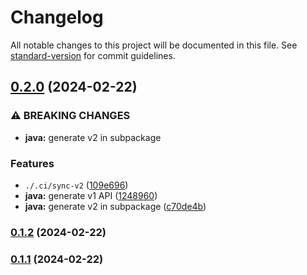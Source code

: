 # Changelog

All notable changes to this project will be documented in this file. See [standard-version](https://github.com/conventional-changelog/standard-version) for commit guidelines.

## [0.2.0](https://github.com/whitehawkcec/whitehawk-external-mastercard-riskrecon-api/compare/0.1.2...0.2.0) (2024-02-22)


### ⚠ BREAKING CHANGES

* **java:** generate v2 in subpackage

### Features

* `./.ci/sync-v2` ([109e696](https://github.com/whitehawkcec/whitehawk-external-mastercard-riskrecon-api/commit/109e696b86fad2476e3f35abe0adc4de0d399b8a))
* **java:** generate v1 API ([1248960](https://github.com/whitehawkcec/whitehawk-external-mastercard-riskrecon-api/commit/12489605ac55cebb768c50a8e4480ea73ede6e3e))
* **java:** generate v2 in subpackage ([c70de4b](https://github.com/whitehawkcec/whitehawk-external-mastercard-riskrecon-api/commit/c70de4b016340aa6cc21286b2a5e8d17ec97e924))

### [0.1.2](https://github.com/whitehawkcec/whitehawk-external-mastercard-riskrecon-api/compare/0.1.1...0.1.2) (2024-02-22)

### [0.1.1](https://github.com/whitehawkcec/whitehawk-external-mastercard-riskrecon-api/compare/0.1.0...0.1.1) (2024-02-22)
